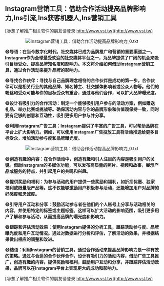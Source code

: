 ## **Instagram营销工具：借助合作活动提高品牌影响力,Ins引流,Ins获客机器人,Ins营销工具**

[😍想了解推广相关软件的朋友请登录 http://www.vst.tw](http://www.vst.tw)

 <center><img src="https://vst.tw/MP4/tuiguang/png/5.png" alt="Instagram营销工具：借助合作活动提高品牌影响力_0.txt"></center>

**😄导语：在当今数字化时代，社交媒体已成为品牌推广和营销的重要渠道之一。Instagram作为全球最受欢迎的社交媒体平台之一，为品牌提供了广阔的机会来吸引目标受众、提高品牌知名度和影响力。本文将介绍如何借助Instagram营销工具，通过合作活动来提升品牌的影响力。**

**😄寻找合作伙伴：寻找与自己品牌理念相符的合作伙伴是成功的第一步。合作伙伴可以是相关行业的其他品牌、知名博主、社交媒体影响者或公众人物等。他们的粉丝和受众可能与你的目标受众有重合，通过与他们合作，可以扩大品牌曝光度。**

**😄设计有吸引力的合作活动：制定一个能够吸引用户参与的活动方案，例如赠送礼品、举办比赛或挑战等。确保活动内容与你的品牌形象和价值观保持一致，同时要有足够的创意和互动性，吸引更多用户参与并分享。**

**😄利用Instagram广告工具：Instagram提供了丰富的广告工具，可以帮助品牌在平台上扩大影响力。例如，可以使用Instagram广告投放工具将活动推送给更多目标受众，增加活动参与度和品牌曝光度。**

 <center><img src="https://vst.tw/MP4/tuiguang/png/8.png" alt="Instagram营销工具：借助合作活动提高品牌影响力_0.txt"></center>

**😄创造有趣的内容：在合作活动中，创造有趣和引人注目的内容是吸引用户的关键。借助Instagram的多媒体功能，可以发布高质量的照片、视频和故事，展示产品或服务的特点，并引起用户的共鸣和兴趣。**

**😄提供奖励和福利：为参与活动的用户提供一些奖励和福利，如折扣优惠、独家福利或限量版产品等。这不仅能够激励用户积极参与活动，还能增加用户对品牌的好感度和忠诚度。**

**😄引导用户互动和分享：鼓励活动参与者在他们的个人账号上分享与活动相关的内容，并使用特定的标签或主题标签。这样可以扩大活动的影响范围，吸引更多用户了解和参与活动，从而提高品牌的曝光度和影响力。**

**😄跟踪和评估活动效果：使用Instagram提供的分析工具，跟踪活动参与度、品牌曝光度和用户互动情况。通过对数据进行分析和评估，了解活动的效果，并根据结果做出相应的调整和改进。**

**😄结语：利用Instagram的营销工具，通过合作活动来提高品牌影响力是一种有效的策略。通过与合适的合作伙伴合作，设计有吸引力的活动内容，借助广告工具推广，创造有趣的内容，提供奖励和福利，鼓励用户互动和分享，并跟踪评估活动效果，品牌可以在Instagram平台上实现更大的成功和影响力。**

[😍想了解推广相关软件的朋友请登录 http://www.vst.tw](http://www.vst.tw)




